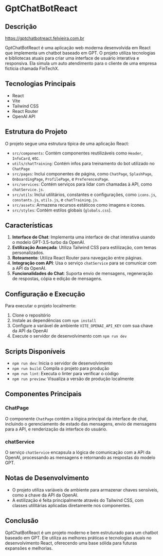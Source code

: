 # GptChatBotReact

## Descrição

https://gptchatbotreact.felvieira.com.br

GptChatBotReact é uma aplicação web moderna desenvolvida em React que implementa um chatbot baseado em GPT. O projeto utiliza tecnologias e bibliotecas atuais para criar uma interface de usuário interativa e responsiva.
Ela simula um auto atendimento para o cliente de uma empresa ficticia chamada FinTechX.

## Tecnologias Principais

- React
- Vite
- Tailwind CSS
- React Router
- OpenAI API

## Estrutura do Projeto

O projeto segue uma estrutura típica de uma aplicação React:

- `src/components`: Contém componentes reutilizáveis como `Header`, `InfoCard`, etc.
- `utils/chatTraining`: Contém infos para treinamento do bot utilizado no `ChatPage`
- `src/pages`: Inclui componentes de página, como `ChatPage`, `SplashPage`, `OnboardingPage`, `ProfilePage`, e `PreferencesPage`.
- `src/services`: Contém serviços para lidar com chamadas à API, como `chatService.js`.
- `src/utils`: Inclui utilitários, constantes e configurações, como `icons.js`, `constants.js`, `utils.js`, e `chatTraining.js`.
- `src/assets`: Armazena recursos estáticos como imagens e ícones.
- `src/styles`: Contém estilos globais (`globals.css`).

## Características

1. **Interface de Chat**: Implementa uma interface de chat interativa usando o modelo GPT-3.5-turbo da OpenAI.
2. **Estilização Avançada**: Utiliza Tailwind CSS para estilização, com temas personalizados.
3. **Roteamento**: Utiliza React Router para navegação entre páginas.
4. **Integração com API**: Usa o serviço `chatService` para se comunicar com a API da OpenAI.
5. **Funcionalidades do Chat**: Suporta envio de mensagens, regeneração de respostas, cópia e edição de mensagens.

## Configuração e Execução

Para executar o projeto localmente:

1. Clone o repositório
2. Instale as dependências com `npm install`
3. Configure a variável de ambiente `VITE_OPENAI_API_KEY` com sua chave da API da OpenAI
4. Execute o servidor de desenvolvimento com `npm run dev`

## Scripts Disponíveis

- `npm run dev`: Inicia o servidor de desenvolvimento
- `npm run build`: Compila o projeto para produção
- `npm run lint`: Executa o linter para verificar o código
- `npm run preview`: Visualiza a versão de produção localmente

## Componentes Principais

### ChatPage

O componente `ChatPage` contém a lógica principal da interface de chat, incluindo o gerenciamento de estado das mensagens, envio de mensagens para a API, e renderização da interface do usuário.

### chatService

O serviço `chatService` encapsula a lógica de comunicação com a API da OpenAI, processando as mensagens e retornando as respostas do modelo GPT.

## Notas de Desenvolvimento

- O projeto utiliza variáveis de ambiente para armazenar chaves sensíveis, como a chave da API da OpenAI.
- A estilização é feita principalmente através do Tailwind CSS, com classes utilitárias aplicadas diretamente nos componentes.

## Conclusão

GptChatBotReact é um projeto moderno e bem estruturado para um chatbot baseado em GPT. Ele utiliza as melhores práticas e tecnologias atuais no desenvolvimento React, oferecendo uma base sólida para futuras expansões e melhorias.
